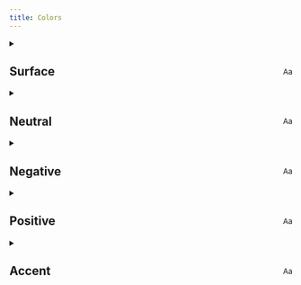 ```yaml
---
title: Colors
---
```


<section class="page-colors">

  <details>
    <summary>
      <h2>
        Surface
        <span class="palette">
          <span class="surface-1"><small>A<span>a</span></small></span>
          <span class="surface-2"></span>
          <span class="surface-3"></span>
          <span class="surface-4"></span>
          <span class="surface-5"></span>
        </span>
      </h2>
    </summary>
    <p class="surface-1">--color-surface-1</p>
    <p class="surface-2">--color-surface-2</p>
    <p class="surface-3">--color-surface-3</p>
    <p class="surface-4">--color-surface-4</p>
    <p class="surface-5">--color-surface-5</p>
  </details>

  <details>
    <summary>
      <h2>
        Neutral
        <span class="palette">
          <span class="neutral-1">
            <small>
              A<span>a</span>
            </small>
          </span>
          <span class="neutral-2"></span>
          <span class="neutral-3"></span>
          <span class="neutral-4"></span>
          <span class="neutral-5"></span>
        </span>
      </h2>
    </summary>
    <p class="neutral-1">--color-neutral-1</p>
    <p class="neutral-2">--color-neutral-2</p>
    <p class="neutral-3">--color-neutral-3</p>
    <p class="neutral-4">--color-neutral-4</p>
    <p class="neutral-5">--color-neutral-5</p>
  </details>

  <details>
    <summary>
      <h2>
        Negative
        <span class="palette">
          <span class="negative-1">
            <small>
              A<span>a</span>
            </small>
          </span>
          <span class="negative-2"></span>
          <span class="negative-3"></span>
          <span class="negative-4"></span>
          <span class="negative-5"></span>
        </span>
      </h2>
    </summary>
    <p class="negative-1">--color-negative-1</p>
    <p class="negative-2">--color-negative-2</p>
    <p class="negative-3">--color-negative-3</p>
    <p class="negative-4">--color-negative-4</p>
    <p class="negative-5">--color-negative-5</p>
  </details>

  <details>
    <summary>
      <h2>
        Positive
        <span class="palette">
          <span class="positive-1">
            <small>
              A<span>a</span>
            </small>
          </span>
          <span class="positive-2"></span>
          <span class="positive-3"></span>
          <span class="positive-4"></span>
          <span class="positive-5"></span>
        </span>
      </h2>
    </summary>
    <p class="positive-1">--color-positive-1</p>
    <p class="positive-2">--color-positive-2</p>
    <p class="positive-3">--color-positive-3</p>
    <p class="positive-4">--color-positive-4</p>
    <p class="positive-5">--color-positive-5</p>
  </details>

  <details>
    <summary>
      <h2>
        Accent
        <span class="palette">
          <span class="accent-1">
            <small>
              A<span>a</span>
            </small>
          </span>
          <span class="accent-2"></span>
          <span class="accent-3"></span>
          <span class="accent-4"></span>
          <span class="accent-5"></span>
        </span>
      </h2>
    </summary>
    <p class="accent-1">--color-accent-1</p>
    <p class="accent-2">--color-accent-2</p>
    <p class="accent-3">--color-accent-3</p>
    <p class="accent-4">--color-accent-4</p>
    <p class="accent-5">--color-accent-5</p>
  </details>

</section>

<style>
.page-colors {
  & p {
    --color-border: color-mix(
      in oklab,
      var(--color),
      15% CanvasText
    );

    display: flex;
    align-items: center;
    column-gap: var(--column-gap-1);
    padding-block: calc(0.5 * var(--space-block-1));
  }

  & p::before {
    content: '';
    height: var(--line-height-1);
    aspect-ratio: var(--aspect-ratio-square);
    background-color: var(--color);
    border-radius: var(--border-radius-2);
    border: var(--border-width-1) solid var(--color-border);
  }

  & details > p:not(:last-child) {
    border-block-end: var(--border-width-1) solid var(--color-surface-2);
  }

  & h2 {
    margin-inline-end: auto;
    display: flex;
    align-items: center;
    justify-content: space-between;
    flex-grow: 1;

    & .palette {
      --space-multiplier: 0.35;

      display: flex;
      column-gap: var(--column-gap-1);
      padding-inline-end: var(--padding-inline-4);

      & > span {
        --color-border: color-mix(
          in oklab,
          var(--color),
          15% CanvasText
        );

        display: grid;
        place-content: center;

        background-color: var(--color);

        height: var(--line-height-1);
        aspect-ratio: var(--aspect-ratio-square);
        background-color: var(--color);
        border-radius: var(--border-radius-2);
        border: var(--border-width-1) solid var(--color-border);
        font-size: medium;
        font-weight: normal;
      }
    }
  }
}

  /* colors surface */

  .surface-1 {
    --color: var(--color-surface-1);
  }

  .surface-2 {
    --color: var(--color-surface-2);
  }

  .surface-3 {
    --color: var(--color-surface-3);
  }

  .surface-4 {
    --color: var(--color-surface-4);
  }

  .surface-5 {
    --color: var(--color-surface-5);
  }

  /* color neutral */

  .neutral-1 {
    --color: var(--color-neutral-1);
  }

  .neutral-2 {
    --color: var(--color-neutral-2);
  }

  .neutral-3 {
    --color: var(--color-neutral-3);
  }

  .neutral-4 {
    --color: var(--color-neutral-4);
  }

  .neutral-5 {
    --color: var(--color-neutral-5);
  }

  /* color positive */

  .positive-1 {
    --color: var(--color-positive-1);
  }

  .positive-2 {
    --color: var(--color-positive-2);
  }

  .positive-3 {
    --color: var(--color-positive-3);
  }

  .positive-4 {
    --color: var(--color-positive-4);
  }

  .positive-5 {
    --color: var(--color-positive-5);
  }

  /* color negative */

  .negative-1 {
    --color: var(--color-negative-1);
  }

  .negative-2 {
    --color: var(--color-negative-2);
  }

  .negative-3 {
    --color: var(--color-negative-3);
  }

  .negative-4 {
    --color: var(--color-negative-4);
  }

  .negative-5 {
    --color: var(--color-negative-5);
  }

  /* color accent */

  .accent-1 {
    --color: var(--color-accent-1);
  }

  .accent-2 {
    --color: var(--color-accent-2);
  }

  .accent-3 {
    --color: var(--color-accent-3);
  }

  .accent-4 {
    --color: var(--color-accent-4);
  }

  .accent-5 {
    --color: var(--color-accent-5);
  }

</style>
